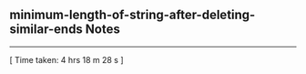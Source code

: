 <h2>minimum-length-of-string-after-deleting-similar-ends Notes</h2><hr>[ Time taken: 4 hrs 18 m 28 s ]